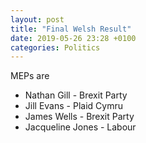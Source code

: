 ```yaml
---
layout: post
title: "Final Welsh Result"
date: 2019-05-26 23:28 +0100
categories: Politics
---
```


MEPs are

*   Nathan Gill - Brexit Party
*   Jill Evans - Plaid Cymru
*   James Wells - Brexit Party
*   Jacqueline Jones - Labour
